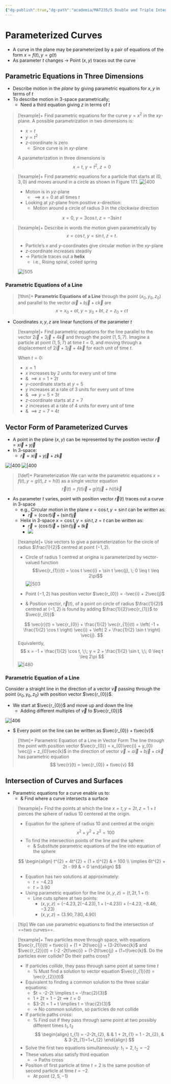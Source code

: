 ```yaml
---
{"dg-publish":true,"dg-path":"academia/MAT235/5 Double and Triple Integrals/Parameterized Curves.md","permalink":"/academia/mat-235/5-double-and-triple-integrals/parameterized-curves/","tags":["lecture","math","note","university"],"created":"2025-02-03T04:35:22.086-05:00","updated":"2025-02-17T22:04:33.989-05:00"}
---
```



# Parameterized Curves

- A curve in the plane may be parameterized by a pair of equations of the form $x = f(t), y = g(t)$
- As parameter $t$ changes → Point $(x, y)$ traces out the curve

## Parametric Equations in Three Dimensions

- Describe motion in the *plane* by giving parametric equations for $x, y$ in terms of $t$
- To describe motion in 3-space parametrically;
    - Need a third equation giving $z$ in terms of $t$

> [!example]+ Find parametric equations for the curve $y = x^{2}$ in the $xy$-plane.
> A possible parametrization in two dimensions is:
>
> - $x = t$
> - $y = t^{2}$
> - $z$-coordinate is zero
>     - Since curve is in $xy$-plane
>
> A parameterization in three dimensions is
> $$
> x = t, \; y = t^{2}, \; z = 0
> $$

> [!example]+ Find parametric equations for a particle that starts at $(0, 3, 0)$ and moves around in a circle as shown in Figure 17.1.
> ![|400](https://i.imgur.com/k0eogCW.png)
> - Motion is in $yz$-plane
>     - $\implies x = 0$ at all times $t$
> - Looking at $yz$-plane from positive $x$-direction:
>     - Motion around a circle of radius 3 in the *clockwise* direction
>
> $$
> x = 0, \; y = 3 \cos t, \; z = -3 \sin t
> $$

> [!example]+ Describe in words the motion given parametrically by $$x = \cos t, \; y = \sin t, \; z = t.$$
> - Particle’s $x$ and $y$-coordinates give circular motion in the $xy$-plane
> - $z$-coordinate increases steadily
> - → Particle traces out a **helix**
>     - i.e., Rising spiral, coiled spring
>
> ![|505](https://i.imgur.com/lFUR8il.png)

### Parametric Equations of a Line

> [!thm]+ **Parametric Equations of a Line** through the point $(x_{0}, y_{0}, z_{0})$ and parallel to the vector $a \vec{i} + b \vec{j} + c \vec{k}$ are
> $$
> x = x_{0} + at, \; y = y_{0} + bt, \; z = z_{0} + ct
> $$

- Coordinates $x, y, z$ are linear functions of the parameter $t$

> [!example]+ Find parametric equations for the line parallel to the vector $2\vec{i} + 3\vec{j} + 4\vec{k}$ and through the point $(1, 5, 7)$.
> Imagine a particle at point $(1, 5, 7)$ at time $t = 0$, and moving through a displacement of $2\vec{i} + 3\vec{j} + 4\vec{k}$ for each unit of time $t$.
>
> When $t = 0$:
>
> - $x = 1$
> - $x$ increases by 2 units for every unit of time
> - & $\implies x = 1 + 2t$
> - $y$-coordinate starts at $y = 5$
> - $y$ increases at a rate of 3 units for every unit of time
> - & $\implies y = 5 + 3t$
> - $z$-coordinate starts at $z = 7$
> - $z$ increases at a rate of 4 units for every unit of time
> - & $\implies z = 7 + 4t$

## Vector Form of Parameterized Curves

- A point in the plane $(x, y)$ can be represented by the position vector $\vec{r} = x \vec{i} + y \vec{j}$
- In 3-space:
    - $\vec{r} = x \vec{i} + y \vec{j} + z \vec{k}$

![|400](https://i.imgur.com/MWHsEZd.png) ![|400](https://i.imgur.com/vnfpBRa.png)

> [!def]+ Parameterization
> We can write the parametric equations $x = f(t), y = g(t), z = h(t)$ as a single vector equation
> $$
> \vec{r}(t) = f(t) \vec{i} + g(t) \vec{j} + h(t) \vec{k}
> $$

- As parameter $t$ varies, point with position vector $\vec{r}(t)$ traces out a curve in 3-space
    - e.g., Circular motion in the plane $x = \cos t, y = \sin t$ can be written as:
        - $\vec{r} = (\cos t) \vec{i} + (\sin t) \vec{j}$
    - Helix in 3-space $x = \cos t, y = \sin t, z = t$ can be written as:
        - $\vec{r} = (\cos t) \vec{i} + (\sin t)\vec{j} + t\vec{k}$
        - ![](https://i.imgur.com/CEx3du9.png)

> [!example]+ Use vectors to give a parameterization for the circle of radius $\frac{1}{2}$ centred at point $(-1, 2)$.
> - Circle of radius 1 centred at origina is parameterized by vector-valued function $$\vec{r_{1}}(t) = \cos t \vec{i} + \sin t \vec{j}, \; 0 \leq t \leq 2\pi$$
> ![|503](https://i.imgur.com/GZnAq3l.png)
>
> - Point $(-1, 2)$ has position vector $\vec{r_{0}} = -\vec{i} + 2\vec{j}$
> - & Position vector, $\vec{r}(t)$, of a point on circle of radius $\frac{1}{2}$ centred at $(-1, 2)$ is found by adding $\frac{1}{2}\vec{r_{1}}$ to $\vec{r_{0}}$
>
> $$
> \vec{r}(t) = \vec{r_{0}} + \frac{1}{2} \vec{r_{1}}(t) = \left( -1 + \frac{1}{2} \cos t \right) \vec{i} + \left( 2 + \frac{1}{2} \sin t \right) \vec{j}.
> $$
> Equivalently,
> $$
> x = -1 + \frac{1}{2} \cos t, \;\; y = 2 + \frac{1}{2} \sin t, \;\; 0 \leq t \leq 2\pi
> $$
> ![|480](https://i.imgur.com/1eHvMMr.png)

### Parametric Equation of a Line

Consider a straight line in the direction of a vector $\vec{v}$ passing through the point $(x_{0}, y_{0}, z_{0})$ with position vector $\vec{r_{0}}$.

- We start at $\vec{r_{0}}$ and move up and down the line
    - Adding different multiples of $\vec{v}$ to $\vec{r_{0}}$

![|406](https://i.imgur.com/XoUXOtd.png)

- $ Every point on the line can be written as $\vec{r_{0}} + t\vec{v}$

> [!thm]+ Parametric Equation of a Line in Vector Form
> The line through the point with position vector $\vec{r_{0}} = x_{0}\vec{i} + y_{0} \vec{j} + z_{0}\vec{k}$ in the direction of vector $\vec{v} = a\vec{i} + b\vec{j} + c\vec{k}$ has parametric equation
> $$
> \vec{r}(t) = \vec{r_{0}} + t\vec{v}
> $$

## Intersection of Curves and Surfaces

- Parametric equations for a curve enable us to:
    - & Find where a curve intersects a surface

> [!example]+ Find the points at which the line $x = t, y = 2t, z = 1 + t$ pierces the sphere of radius 10 centered at the origin.
>
> - Equation for the sphere of radius 10 and centred at the origin:
> $$
> x^{2} + y^{2} + z^{2} = 100
> $$
> - To find the intersection points of the line and the sphere:
>     - & Substitute parametric equations of the line into equation of the sphere
>
> $$
> \begin{align}
> t^{2} + 4t^{2} + (1 + t)^{2}  & = 100 \\
> \implies 6t^{2} + 2t - 99  & = 0
> \end{align}
> $$
> - Equation has two solutions at approximately:
>     - $t = -4.23$
>     - $t = 3.90$
> - Using parametric equation for the line $(x, y, z) = (t, 2t, 1 + t)$:
>     - Line cuts sphere at two points:
>         - $(x, y, z) = (-4.23, 2(-4.23), 1 + (-4.23)) + (-4.23, -8.46, -3.23)$
>         - $(x, y, z) = (3.90, 7.80, 4.90)$

> [!tip] We can use parametric equations to find the intersection of ==two curves==.

> [!example]+ Two particles move through space, with equations $\vec{r_{1}}(t) = t\vec{i} + (1 + 2t)\vec{j} + (3-2t)\vec{k}$ and $\vec{r_{2}}(t) = (-2 -2t)\vec{i} + (1-2t)\vec{j} + (1+t)\vec{k}$. Do the particles ever collide? Do their paths cross?
>
> - If particles *collide*, they pass through same point at same time $t$
>     - % Must find a solution to vector equation $\vec{r_{1}}(t) = \vec{r_{2}}(t)$
> - Equivalent to finding a common solution to the three scalar equations:
>     - $t = -2-2t \implies t = -\frac{2}{3}$
>     - $1 + 2t = 1 - 2t \implies t = 0$
>     - $3-2t = 1 + t \implies t = \frac{2}{3}$
>     - → No common solution, so particles do not collide
> - If particle paths *cross*:
>     - % Find out if they pass through same point at two possibly different times $t_{1}, t_{2}$
> $$
> \begin{align}
> t_{1} = -2-2t_{2},  &  &  1 + 2t_{1} = 1 - 2t_{2},  &  &  3-2t_{1}=1+t_{2}
> \end{align}
> $$
> - Solve the first two equations simultaneously: $t_{1} = 2, t_{2} = -2$
> - These values also satisfy third equation
>     - → Paths cross
> - Position of first particle at time $t = 2$ is the same position of second particle at time $t = -2$
>     - At point $(2, 5, -1)$
